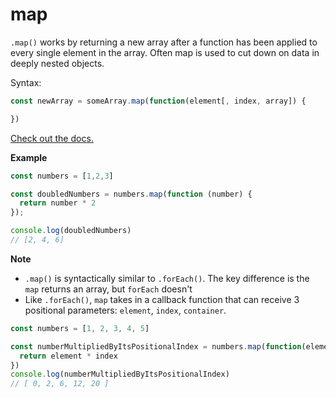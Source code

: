 # map

`.map()` works by returning a new array after a function has been applied to every single element in the array. Often map is used to cut down on data in deeply nested objects.

Syntax:

```javascript
const newArray = someArray.map(function(element[, index, array]) {

})
```

[Check out the docs.](https://developer.mozilla.org/en-US/docs/Web/JavaScript/Reference/Global_Objects/Array/map)

**Example**

```javascript
const numbers = [1,2,3]

const doubledNumbers = numbers.map(function (number) {
  return number * 2
});

console.log(doubledNumbers)
// [2, 4, 6]
```

**Note**

* `.map()` is syntactically similar to `.forEach()`. The key difference is the `map` returns an array, but `forEach` doesn't
* Like `.forEach()`, `map` takes in a callback function that can receive 3 positional parameters: `element`, `index`, `container`. 

```javascript
const numbers = [1, 2, 3, 4, 5]

const numberMultipliedByItsPositionalIndex = numbers.map(function(element, index) { 
  return element * index
})
console.log(numberMultipliedByItsPositionalIndex)
// [ 0, 2, 6, 12, 20 ]
```

